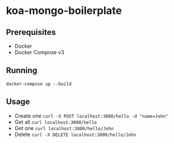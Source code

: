 # koa-mongo-boilerplate

## Prerequisites

 * Docker
 * Docker Compose v3

## Running

`docker-compose up --build`

## Usage

* Create one `curl -X POST localhost:3000/hello -d "name=John"`
* Get all `curl localhost:3000/hello`
* Get one `curl localhost:3000/hello/John`
* Delete `curl -X DELETE localhost:3000/hello/John`

